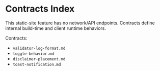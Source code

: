 # Contracts Index

This static-site feature has no network/API endpoints. Contracts define internal build-time and client runtime behaviors.

Contracts:
- `validator-log-format.md`
- `toggle-behavior.md`
- `disclaimer-placement.md`
- `toast-notification.md`
